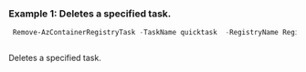 ### Example 1: Deletes a specified task.
```powershell
 Remove-AzContainerRegistryTask -TaskName quicktask  -RegistryName RegistryExample -ResourceGroupName MyResourceGroup
```

```output
```

Deletes a specified task.

